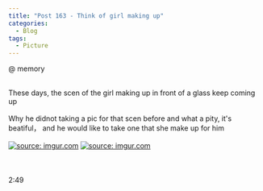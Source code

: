 ```yaml
---
title: "Post 163 - Think of girl making up"
categories:
  - Blog
tags:
  - Picture
---
```


@ memory

<br/>
These days, the scen of the girl making up in front of a glass keep coming up
<br/>
<br/>
Why he didnot taking a pic for that scen before and what a pity, it's beatiful， and he would like to take one that she make up for him
<br/>
<br/>
<a href="https://imgur.com/XuVxAZf"><img src="https://i.imgur.com/XuVxAZf.jpg" title="source: imgur.com" /></a>
<a href="https://imgur.com/bKP6Xlc"><img src="https://i.imgur.com/bKP6Xlc.jpg" title="source: imgur.com" /></a>
<br/>

<br/>

<br/>

<br/>
2:49
<br/>
<script src="https://utteranc.es/client.js"
        repo="serendipityinlife/serendipityinlife.github.io"
        issue-term="pathname"
        theme="github-light"
        crossorigin="anonymous"
        async>
</script>
